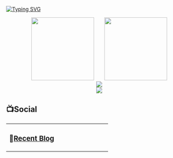 <!-- ### Hi there 👋-->

<!--
**jingzhouzhao/jingzhouzhao** is a ✨ _special_ ✨ repository because its `README.md` (this file) appears on your GitHub profile.

Here are some ideas to get you started:

- 🔭 I’m currently working on ...
- 🌱 I’m currently learning ...
- 👯 I’m looking to collaborate on ...
- 🤔 I’m looking for help with ...
- 💬 Ask me about ...
- 📫 How to reach me: ...
- 😄 Pronouns: ...
- ⚡ Fun fact: ...
-->
[![Typing SVG](https://readme-typing-svg.herokuapp.com?color=0384F7&lines=%E7%A5%9D%E4%BD%A0%E7%94%9F%E6%B4%BB%E6%84%89%E5%BF%AB%EF%BC%8C%E5%BF%AB%E6%9D%A5Follow%E6%88%91%E5%90%A7%EF%BC%81)](https://git.io/typing-svg)
<div align="center">
<span>  </span>
<img height="170px" src="https://github-readme-stats.vercel.app/api?username=jingzhouzhao" /><span>  </span><img height="170px" src="https://github-readme-stats.vercel.app/api/top-langs/?username=jingzhouzhao&layout=compact&langs_count=8" />
<span>  </span>
</div>
<div align="center">
    <img  src="https://github-readme-streak-stats.herokuapp.com/?user=jingzhouzhao" />
</div>
<div align="center">
    <img src="https://activity-graph.herokuapp.com/graph?username=jingzhouzhao&theme=minimal" />
</div>

## 📺Social

<table>
<tbody>
   <tr>
       <td  valign="top" width="50%">

### 📝<a href="https://jingzhouzhao.github.io/" target="_blank">Recent Blog</a>

<!-- START_SECTION:blog -->

<!-- END_SECTION:blog -->
</td>
        </tr>
</tbody>
</table>
